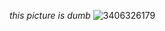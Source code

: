 *this picture is dumb*
![3406326179](https://user-images.githubusercontent.com/55863344/117395346-f12d6e00-af21-11eb-89e3-371091729482.jpg)
